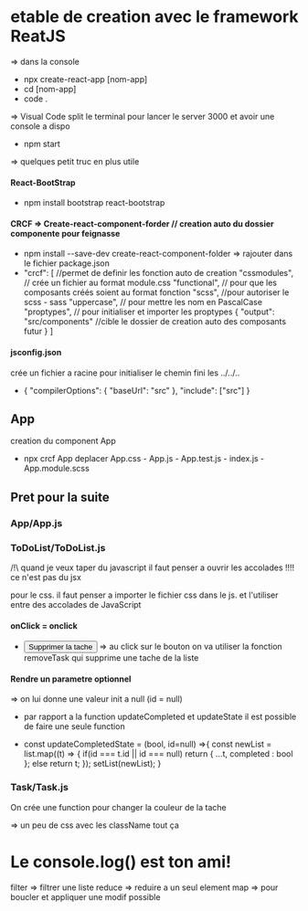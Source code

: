 # etable de creation avec le framework ReatJS

=> dans la console
* npx create-react-app [nom-app]
* cd [nom-app]
* code . 

=> Visual Code
split le terminal pour lancer le server 3000 et avoir une console a dispo

* npm start

=> quelques petit truc en plus utile
#### React-BootStrap
* npm install bootstrap react-bootstrap

#### CRCF => Create-react-component-forder  // creation auto du dossier componente pour feignasse
* npm install --save-dev create-react-component-folder
=> rajouter dans le fichier package.json
* "crcf": [ //permet de definir les fonction auto de creation
    "cssmodules", // crée un fichier au format module.css
    "functional", // pour que les composants créés soient au format fonction
    "scss", //pour autoriser le scss - sass
    "uppercase", // pour mettre les nom en PascalCase
    "proptypes", // pour initialiser et importer les proptypes
    {
        "output": "src/components" //cible le dossier de creation auto des composants futur
    }
]

#### jsconfig.json 
crée un fichier a racine pour initialiser le chemin fini les ../../.. 
* {
    "compilerOptions": {
    "baseUrl": "src"
    },
    "include": ["src"]
}


## App
creation du component App

* npx crcf App
deplacer App.css - App.js - App.test.js - index.js -App.module.scss

## Pret pour la suite

### App/App.js

### ToDoList/ToDoList.js

/!\ quand je veux taper du javascript il faut penser a ouvrir les accolades !!!! ce n'est pas du jsx

pour le css. il faut penser a importer le fichier css dans le js. et l'utiliser entre des accolades de JavaScript
#### onClick = onclick
 * <button onClick={removeTask}>Supprimer la tache</button>
 => au click sur le bouton on va utiliser la fonction removeTask qui supprime une tache de la liste


 #### Rendre un parametre optionnel
=> on lui donne une valeur init a null (id = null)
 * par rapport a la function updateCompleted et updateState il est possible de faire une seule function

 * const updateCompletedState = (bool, id=null) =>{
     const newList = list.map((t) => {
         if(id === t.id || id === null) return {
             ...t, completed : bool
         };
         else return t;
     });
        setList(newList);
 }


### Task/Task.js
  On crée une function pour changer la couleur de la tache

=> un peu de css avec les className tout ça

# Le console.log() est ton ami!


filter => filtrer une liste
reduce => reduire a un seul element
map => pour boucler et appliquer une modif possible